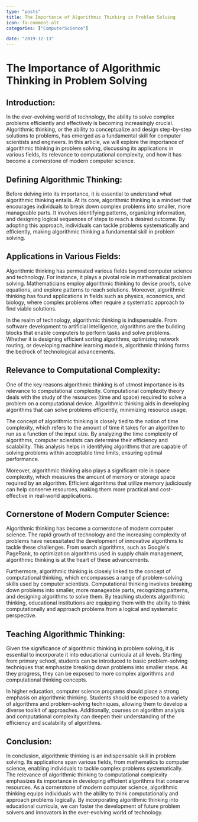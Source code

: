 ```yaml
---
type: "posts"
title: The Importance of Algorithmic Thinking in Problem Solving
icon: fa-comment-alt
categories: ["ComputerScience"]

date: "2019-12-13"
---
```




# The Importance of Algorithmic Thinking in Problem Solving

## Introduction:
In the ever-evolving world of technology, the ability to solve complex problems efficiently and effectively is becoming increasingly crucial. Algorithmic thinking, or the ability to conceptualize and design step-by-step solutions to problems, has emerged as a fundamental skill for computer scientists and engineers. In this article, we will explore the importance of algorithmic thinking in problem solving, discussing its applications in various fields, its relevance to computational complexity, and how it has become a cornerstone of modern computer science.

## Defining Algorithmic Thinking:
Before delving into its importance, it is essential to understand what algorithmic thinking entails. At its core, algorithmic thinking is a mindset that encourages individuals to break down complex problems into smaller, more manageable parts. It involves identifying patterns, organizing information, and designing logical sequences of steps to reach a desired outcome. By adopting this approach, individuals can tackle problems systematically and efficiently, making algorithmic thinking a fundamental skill in problem solving.

## Applications in Various Fields:
Algorithmic thinking has permeated various fields beyond computer science and technology. For instance, it plays a pivotal role in mathematical problem solving. Mathematicians employ algorithmic thinking to devise proofs, solve equations, and explore patterns to reach solutions. Moreover, algorithmic thinking has found applications in fields such as physics, economics, and biology, where complex problems often require a systematic approach to find viable solutions.

In the realm of technology, algorithmic thinking is indispensable. From software development to artificial intelligence, algorithms are the building blocks that enable computers to perform tasks and solve problems. Whether it is designing efficient sorting algorithms, optimizing network routing, or developing machine learning models, algorithmic thinking forms the bedrock of technological advancements.

## Relevance to Computational Complexity:
One of the key reasons algorithmic thinking is of utmost importance is its relevance to computational complexity. Computational complexity theory deals with the study of the resources (time and space) required to solve a problem on a computational device. Algorithmic thinking aids in developing algorithms that can solve problems efficiently, minimizing resource usage.

The concept of algorithmic thinking is closely tied to the notion of time complexity, which refers to the amount of time it takes for an algorithm to run as a function of the input size. By analyzing the time complexity of algorithms, computer scientists can determine their efficiency and scalability. This analysis helps in identifying algorithms that are capable of solving problems within acceptable time limits, ensuring optimal performance.

Moreover, algorithmic thinking also plays a significant role in space complexity, which measures the amount of memory or storage space required by an algorithm. Efficient algorithms that utilize memory judiciously can help conserve resources, making them more practical and cost-effective in real-world applications.

## Cornerstone of Modern Computer Science:
Algorithmic thinking has become a cornerstone of modern computer science. The rapid growth of technology and the increasing complexity of problems have necessitated the development of innovative algorithms to tackle these challenges. From search algorithms, such as Google's PageRank, to optimization algorithms used in supply chain management, algorithmic thinking is at the heart of these advancements.

Furthermore, algorithmic thinking is closely linked to the concept of computational thinking, which encompasses a range of problem-solving skills used by computer scientists. Computational thinking involves breaking down problems into smaller, more manageable parts, recognizing patterns, and designing algorithms to solve them. By teaching students algorithmic thinking, educational institutions are equipping them with the ability to think computationally and approach problems from a logical and systematic perspective.

## Teaching Algorithmic Thinking:
Given the significance of algorithmic thinking in problem solving, it is essential to incorporate it into educational curricula at all levels. Starting from primary school, students can be introduced to basic problem-solving techniques that emphasize breaking down problems into smaller steps. As they progress, they can be exposed to more complex algorithms and computational thinking concepts.

In higher education, computer science programs should place a strong emphasis on algorithmic thinking. Students should be exposed to a variety of algorithms and problem-solving techniques, allowing them to develop a diverse toolkit of approaches. Additionally, courses on algorithm analysis and computational complexity can deepen their understanding of the efficiency and scalability of algorithms.

## Conclusion:
In conclusion, algorithmic thinking is an indispensable skill in problem solving. Its applications span various fields, from mathematics to computer science, enabling individuals to tackle complex problems systematically. The relevance of algorithmic thinking to computational complexity emphasizes its importance in developing efficient algorithms that conserve resources. As a cornerstone of modern computer science, algorithmic thinking equips individuals with the ability to think computationally and approach problems logically. By incorporating algorithmic thinking into educational curricula, we can foster the development of future problem solvers and innovators in the ever-evolving world of technology.